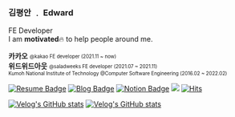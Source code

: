 ### 김평안 ﹒ Edward

FE Developer    
I am **motivated**🔥 to help people around me.   

**카카오** <sub><sup>@kakao FE developer (2021.11 ~ now)</sup></sub>      
**위드위드아웃** <sub><sup>@saladweeks FE developer (2021.07 ~ 2021.11)</sup></sub>  
<sub><sup>Kumoh National Institute of Technology @Computer Software Engineering (2016.02 ~ 2022.02)</sup></sub>  

[![Resume Badge](https://img.shields.io/badge/Resume-9065B0?style=flat-square&logo=iTerm2&link=https://bepyan.notion.site/Frontend-Developer-69fd245161734c1793e8df78dffe705c)](https://bepyan.notion.site/Frontend-Developer-69fd245161734c1793e8df78dffe705c)
[![Blog Badge](https://img.shields.io/badge/Blog-1d1f21?style=flat-square&logo=Gatsby&logoColor=white&link=https://bepyan.github.io/)](https://bepyan.github.io/)
[![Notion Badge](https://img.shields.io/badge/Notion-black?style=flat-square&logo=Notion&logoColor=white&link=https://bepyan.notion.site/GET-START-de49308c21884e8a8037829b0c156931)](https://bepyan.notion.site/GET-START-de49308c21884e8a8037829b0c156931)
<a href="https://velog.io/@bepyan" target="_blank"><img src="https://img.shields.io/badge/Velog-20c997?style=flat-square&logo=Vimeo&logoColor=white"/></a>
[![Hits](https://hits.seeyoufarm.com/api/count/incr/badge.svg?url=https%3A%2F%2Fgithub.com%2Fbepyan&count_bg=%233D9CC8&title_bg=%23555555&icon=&icon_color=%23E7E7E7&title=hits&edge_flat=false)](https://hits.seeyoufarm.com)

<!--<a href="[연결할 링크]" target="_blank"><img src="https://img.shields.io/badge/[쓰고 싶은 텍스트]-[컬러 코드]?style=flat-square&logo=[브랜드 이름]&logoColor=white"/></a> -->

[![Velog's GitHub stats](https://velog-readme-stats.vercel.app/api?name=bepyan&slug=5개월간-스타트업에서-굴렀다.-그리고-얻었다)](https://velog.io/@bepyan/5%EA%B0%9C%EC%9B%94%EA%B0%84-%EC%8A%A4%ED%83%80%ED%8A%B8%EC%97%85%EC%97%90%EC%84%9C-%EA%B5%B4%EB%A0%80%EB%8B%A4.-%EA%B7%B8%EB%A6%AC%EA%B3%A0-%EC%96%BB%EC%97%88%EB%8B%A4)
[![Velog's GitHub stats](https://velog-readme-stats.vercel.app/api?name=bepyan&slug=카카오-공채-합격-후기)](https://velog.io/@bepyan/%EC%B9%B4%EC%B9%B4%EC%98%A4-%EA%B3%B5%EC%B1%84-%ED%95%A9%EA%B2%A9-%ED%9B%84%EA%B8%B0)

